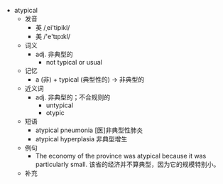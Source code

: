 - atypical
  - 发音
    - 英 /ˌei'tipikl/
    - 美 /'e'tɪpɪkl/
  - 词义
    - adj. 非典型的
      - not typical or usual
  - 记忆
    - a (非) + typical (典型性的) → 非典型的
  - 近义词
    - adj. 非典型的；不合规则的
      - untypical
      - otypic
  - 短语
    - atypical pneumonia [医]非典型性肺炎
    - atypical hyperplasia 非典型增生
  - 例句
    - The economy of the province was atypical because it was particularly small. 该省的经济并不算典型，因为它的规模特别小。
  - 补充